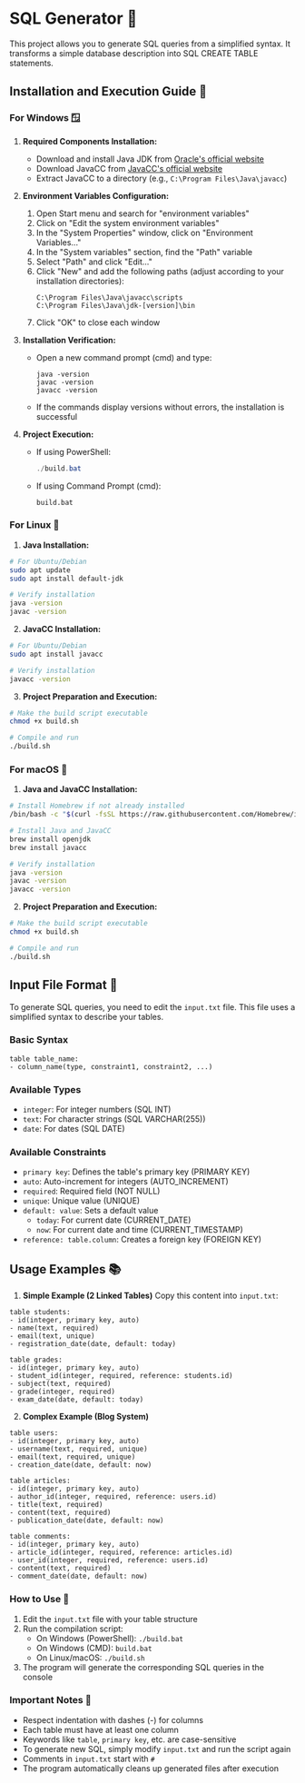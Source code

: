 # SQL Generator 🎯

This project allows you to generate SQL queries from a simplified syntax. It transforms a simple database description into SQL CREATE TABLE statements.

## Installation and Execution Guide 🔧

### For Windows 🪟

1. **Required Components Installation:**
   - Download and install Java JDK from [Oracle's official website](https://www.oracle.com/java/technologies/downloads/)
   - Download JavaCC from [JavaCC's official website](https://javacc.github.io/javacc/)
   - Extract JavaCC to a directory (e.g., `C:\Program Files\Java\javacc`)

2. **Environment Variables Configuration:**
   1. Open Start menu and search for "environment variables"
   2. Click on "Edit the system environment variables"
   3. In the "System Properties" window, click on "Environment Variables..."
   4. In the "System variables" section, find the "Path" variable
   5. Select "Path" and click "Edit..."
   6. Click "New" and add the following paths (adjust according to your installation directories):
      ```
      C:\Program Files\Java\javacc\scripts
      C:\Program Files\Java\jdk-[version]\bin
      ```
   7. Click "OK" to close each window

3. **Installation Verification:**
   - Open a new command prompt (cmd) and type:
     ```batch
     java -version
     javac -version
     javacc -version
     ```
   - If the commands display versions without errors, the installation is successful

4. **Project Execution:**
   - If using PowerShell:
     ```powershell
     ./build.bat
     ```
   - If using Command Prompt (cmd):
     ```batch
     build.bat
     ```

### For Linux 🐧

1. **Java Installation:**
```bash
# For Ubuntu/Debian
sudo apt update
sudo apt install default-jdk

# Verify installation
java -version
javac -version
```

2. **JavaCC Installation:**
```bash
# For Ubuntu/Debian
sudo apt install javacc

# Verify installation
javacc -version
```

3. **Project Preparation and Execution:**
```bash
# Make the build script executable
chmod +x build.sh

# Compile and run
./build.sh
```

### For macOS 🍎

1. **Java and JavaCC Installation:**
```bash
# Install Homebrew if not already installed
/bin/bash -c "$(curl -fsSL https://raw.githubusercontent.com/Homebrew/install/HEAD/install.sh)"

# Install Java and JavaCC
brew install openjdk
brew install javacc

# Verify installation
java -version
javac -version
javacc -version
```

2. **Project Preparation and Execution:**
```bash
# Make the build script executable
chmod +x build.sh

# Compile and run
./build.sh
```

## Input File Format 📝

To generate SQL queries, you need to edit the `input.txt` file. This file uses a simplified syntax to describe your tables.

### Basic Syntax
```
table table_name:
- column_name(type, constraint1, constraint2, ...)
```

### Available Types
- `integer`: For integer numbers (SQL INT)
- `text`: For character strings (SQL VARCHAR(255))
- `date`: For dates (SQL DATE)

### Available Constraints
- `primary key`: Defines the table's primary key (PRIMARY KEY)
- `auto`: Auto-increment for integers (AUTO_INCREMENT)
- `required`: Required field (NOT NULL)
- `unique`: Unique value (UNIQUE)
- `default: value`: Sets a default value
  - `today`: For current date (CURRENT_DATE)
  - `now`: For current date and time (CURRENT_TIMESTAMP)
- `reference: table.column`: Creates a foreign key (FOREIGN KEY)

## Usage Examples 📚

1. **Simple Example (2 Linked Tables)**
Copy this content into `input.txt`:
```
table students:
- id(integer, primary key, auto)
- name(text, required)
- email(text, unique)
- registration_date(date, default: today)

table grades:
- id(integer, primary key, auto)
- student_id(integer, required, reference: students.id)
- subject(text, required)
- grade(integer, required)
- exam_date(date, default: today)
```

2. **Complex Example (Blog System)**
```
table users:
- id(integer, primary key, auto)
- username(text, required, unique)
- email(text, required, unique)
- creation_date(date, default: now)

table articles:
- id(integer, primary key, auto)
- author_id(integer, required, reference: users.id)
- title(text, required)
- content(text, required)
- publication_date(date, default: now)

table comments:
- id(integer, primary key, auto)
- article_id(integer, required, reference: articles.id)
- user_id(integer, required, reference: users.id)
- content(text, required)
- comment_date(date, default: now)
```

### How to Use 📝

1. Edit the `input.txt` file with your table structure
2. Run the compilation script:
   - On Windows (PowerShell): `./build.bat`
   - On Windows (CMD): `build.bat`
   - On Linux/macOS: `./build.sh`
3. The program will generate the corresponding SQL queries in the console

### Important Notes 📝
- Respect indentation with dashes (-) for columns
- Each table must have at least one column
- Keywords like `table`, `primary key`, etc. are case-sensitive
- To generate new SQL, simply modify `input.txt` and run the script again
- Comments in `input.txt` start with `#`
- The program automatically cleans up generated files after execution
